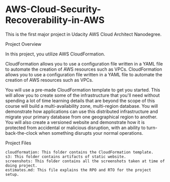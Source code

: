 # AWS-Cloud-Security-Recoverability-in-AWS

This is the first major project in Udacity AWS Cloud Architect Nanodegree.

Project Overview

In this project, you utilize AWS CloudFormation.

CloudFormation allows you to use a configuration file written in a YAML file to automate the creation of AWS resources such as VPCs. CloudFormation allows you to use a configuration file written in a YAML file to automate the creation of AWS resources such as VPCs.

You will use a pre-made CloudFormation template to get you started. This will allow you to create some of the infrastructure that you'll need without spending a lot of time learning details that are beyond the scope of this course will build a multi-availability zone, multi-region database. You will demonstrate how applications can use this distributed infrastructure and migrate your primary database from one geographical region to another. You will also create a versioned website and demonstrate how it is protected from accidental or malicious disruption, with an ability to turn-back-the-clock when something disrupts your normal operations.

Project Files

    cloudformation: This folder contains the CloudFormation template.
    s3: This folder contains artifacts of static website.
    screenshots: This folder contains all the screenshots taken at time of doing project.
    estimates.md: This file explains the RPO and RTO for the project setup.
